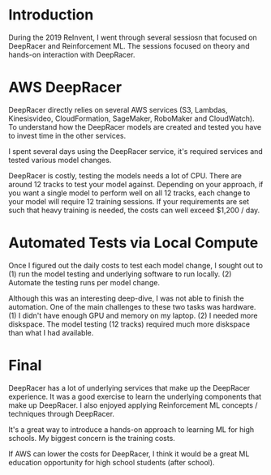 # Introduction

During the 2019 ReInvent, I went through several sessiosn that focused on DeepRacer and Reinforcement ML. The sessions focused on theory and hands-on interaction with DeepRacer.

# AWS DeepRacer

DeepRacer directly relies on several AWS services (S3, Lambdas, Kinesisvideo, CloudFormation, SageMaker, RoboMaker and CloudWatch). To understand how the DeepRacer models are created and tested you have to invest time in the other services. 

I spent several days using the DeepRacer service, it's required services and tested various model changes.

DeepRacer is costly, testing the models needs a lot of CPU. There are around 12 tracks to test your model against. Depending on your approach, if you want a single model to perform well on all 12 tracks, each change to your model will require 12 training sessions. If your requirements are set such that heavy training is needed, the costs can well exceed $1,200 / day.

# Automated Tests via Local Compute

Once I figured out the daily costs to test each model change, I sought out to (1) run the model testing and underlying software to run locally. (2) Automate the testing runs per model change.

Although this was an interesting deep-dive, I was not able to finish the automation. One of the main challenges to these two tasks was hardware. (1) I didn't have enough GPU and memory on my laptop. (2) I needed more diskspace. The model testing (12 tracks) required much more diskspace than what I had available.

# Final

DeepRacer has a lot of underlying services that make up the DeepRacer experience. It was a good exercise to learn the underlying components that make up DeepRacer. I also enjoyed applying Reinforcement ML concepts / techniques through DeepRacer.

It's a great way to introduce a hands-on approach to learning ML for high schools. My biggest concern is the training costs.

If AWS can lower the costs for DeepRacer, I think it would be a great ML education opportunity for high school students (after school).